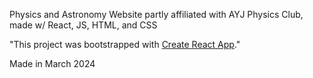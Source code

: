 Physics and Astronomy Website partly affiliated with AYJ Physics Club, made w/ React, JS, HTML, and CSS 

"This project was bootstrapped with [Create React App](https://github.com/facebook/create-react-app)."

Made in March 2024